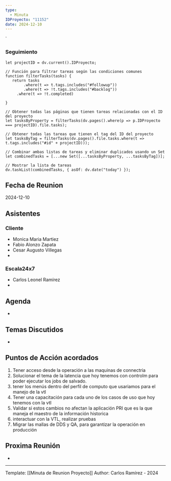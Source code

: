 ```yaml
---
type:
  - Minuta
IDProyecto: "11152"
date: 2024-12-10
---
```

`

### Seguimiento

```dataviewjs
let projectID = dv.current().IDProyecto;

// Función para filtrar tareas según las condiciones comunes
function filterTasks(tasks) {
   return tasks
        .where(t => t.tags.includes("#followup"))
        .where(t => !t.tags.includes("#backlog"))
     .where(t => !t.completed)
        
}

// Obtener todas las páginas que tienen tareas relacionadas con el ID del proyecto
let tasksByProperty = filterTasks(dv.pages().where(p => p.IDProyecto === projectID).file.tasks);

// Obtener todas las tareas que tienen el tag del ID del proyecto
let tasksByTag = filterTasks(dv.pages().file.tasks.where(t => t.tags.includes("#id" + projectID)));

// Combinar ambas listas de tareas y eliminar duplicados usando un Set
let combinedTasks = [...new Set([...tasksByProperty, ...tasksByTag])];

// Mostrar la lista de tareas
dv.taskList(combinedTasks, { asOf: dv.date("today") });
 ```
## Fecha de Reunion
2024-12-10

## Asistentes

### Cliente
* Monica Maria Martiez
* Fabio Alonzo Zapata
* Cesar Augusto Villegas
* 
### Escala24x7
- Carlos Leonel Ramírez
-  

## Agenda
* 
## Temas Discutidos
*  

## Puntos de Acción acordados


1. Tener acceso desde la operación a las maquinas de connectria
2. Solucionar el tema de la latencia que hoy tenemos con controlm para poder ejecutar los jobs de salvado.
3. tener los menús dentro del perfil de computo que usariamos para el manejo de la vtl
4. Tener una capacitación para cada uno de los casos de uso que hoy tenemos con la vtl
5. Validar si estos cambios no afectan la aplicación PRI que es la que maneja el maestro de la información historica
6. interactuar con la VTL, realizar pruebas
7. Migrar las mallas de DDS y QA, para garantizar la operación en producción



## Proxima Reunión
*   

---
Template: [[Minuta de Reunion Proyecto]]
Author: Carlos Ramírez - 2024
